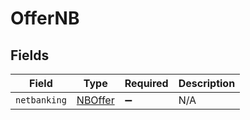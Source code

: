 # OfferNB


## Fields

| Field                                     | Type                                      | Required                                  | Description                               |
| ----------------------------------------- | ----------------------------------------- | ----------------------------------------- | ----------------------------------------- |
| `netbanking`                              | [NBOffer](../../models/shared/nboffer.md) | :heavy_minus_sign:                        | N/A                                       |